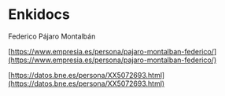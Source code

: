 # Enkidocs



Federico Pájaro Montalbán

[https://www.empresia.es/persona/pajaro-montalban-federico/](https://www.empresia.es/persona/pajaro-montalban-federico/)

[https://datos.bne.es/persona/XX5072693.html](https://datos.bne.es/persona/XX5072693.html)



